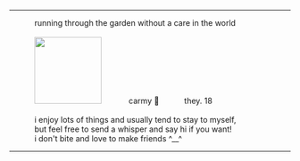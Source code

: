 ---

 ⠀⠀ ⠀⠀running through the garden without a care in the world
<br>
<br> 
 ⠀⠀ ⠀⠀<img src=https://i.pinimg.com/originals/ae/4c/8b/ae4c8b39351202ba1b9c5cc842316dfc.gif width=120>  ⠀⠀ ⠀⠀carmy  🍃⠀⠀ ⠀⠀they. 18
 <br>
 <br> 
  ⠀⠀ ⠀⠀i enjoy lots of things and usually tend to stay to myself,
  <br> 
   ⠀⠀ ⠀⠀but feel free to send a whisper and say hi if you want!
   <br> 
   ⠀⠀ ⠀⠀i don't bite and love to make friends ^__^

 ---

<!--
**girlslasttour/girlslasttour** is a ✨ _special_ ✨ repository because its `README.md` (this file) appears on your GitHub profile.

Here are some ideas to get you started:

- 🔭 I’m currently working on ...
- 🌱 I’m currently learning ...
- 👯 I’m looking to collaborate on ...
- 🤔 I’m looking for help with ...
- 💬 Ask me about ...
- 📫 How to reach me: ...
- 😄 Pronouns: ...
- ⚡ Fun fact: ...
-->
